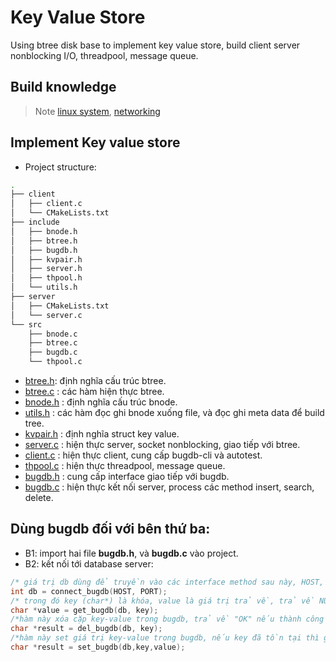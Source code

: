 # Key Value Store

Using btree disk base to implement key value store, build client server nonblocking I/O, threadpool, message queue.

## Build knowledge

> Note [linux system](./note/note.md), [networking](./note/network.md)


## Implement Key value store

* Project structure:

```sh
.
├── client
│   ├── client.c
│   └── CMakeLists.txt
├── include
│   ├── bnode.h
│   ├── btree.h
│   ├── bugdb.h
│   ├── kvpair.h
│   ├── server.h
│   ├── thpool.h
│   └── utils.h
├── server
│   ├── CMakeLists.txt
│   └── server.c
└── src
    ├── bnode.c
    ├── btree.c
    ├── bugdb.c
    └── thpool.c
```

* [btree.h](./kvstore/include/btree.h): định nghĩa cấu trúc btree.
* [btree.c](./kvstore/src/btree.c) : các hàm hiện thực btree.
* [bnode.h](./kvstore/src/bnode.c) : định nghĩa cấu trúc bnode.
* [utils.h](./kvstore/include/utils.h) : các hàm đọc ghi bnode xuống file, và đọc ghi meta data để build tree.
* [kvpair.h](./kvstore/include/kvpair.h) : định nghĩa struct key value.
* [server.c](./kvstore/src/server.c) : hiện thực server, socket nonblocking, giao tiếp với btree.
* [client.c](./kvstore/src/client.c) : hiện thực client, cung cấp bugdb-cli và autotest.
* [thpool.c](./kvstore/src/thpool.c) : hiện thực threadpool, message queue.
* [bugdb.h](./kvstore/include/bugdb.h) : cung cấp interface giao tiếp với bugdb.
* [bugdb.c](./kvstore/src/bugdb.c) : hiện thực kết nối server, process các method insert, search, delete.

## Dùng bugdb đối với bên thứ ba:

* B1: import hai file **bugdb.h**, và **bugdb.c** vào project.
* B2: kết nối tới database server:

```c
/* giá trị db dùng để truyền vào các interface method sau này, HOST, PORT là hostname và port của dbserver, nếu db < 0, thì có lỗi xảy ra*/
int db = connect_bugdb(HOST, PORT);
/* trong đó key (char*) là khóa, value là giá trị trả về, trả về NULL nếu lỗi xảy ra.*/
char *value = get_bugdb(db, key);
/*hàm này xóa cặp key-value trong bugdb, trả về "OK" nếu thành công và "not exist!" nếu key không tồn tại*/
char *result = del_bugdb(db, key);
/*hàm này set giá trị key-value trong bugdb, nếu key đã tồn tại thì giá trị được ghi đè, hàm trả về "OK"*/
char *result = set_bugdb(db,key,value);
```